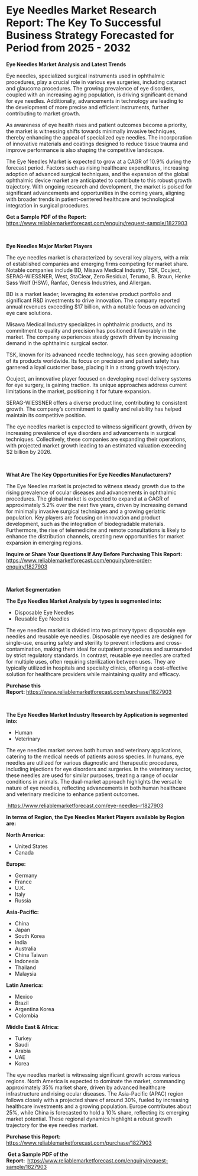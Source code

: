 <p><h1>Eye Needles Market Research Report: The Key To Successful Business Strategy Forecasted for Period from 2025 - 2032</h1></p><p><strong>Eye Needles Market Analysis and Latest Trends</strong></p>
<p><p>Eye needles, specialized surgical instruments used in ophthalmic procedures, play a crucial role in various eye surgeries, including cataract and glaucoma procedures. The growing prevalence of eye disorders, coupled with an increasing aging population, is driving significant demand for eye needles. Additionally, advancements in technology are leading to the development of more precise and efficient instruments, further contributing to market growth.</p><p>As awareness of eye health rises and patient outcomes become a priority, the market is witnessing shifts towards minimally invasive techniques, thereby enhancing the appeal of specialized eye needles. The incorporation of innovative materials and coatings designed to reduce tissue trauma and improve performance is also shaping the competitive landscape.</p><p>The Eye Needles Market is expected to grow at a CAGR of 10.9% during the forecast period. Factors such as rising healthcare expenditures, increasing adoption of advanced surgical techniques, and the expansion of the global ophthalmic device market are anticipated to contribute to this robust growth trajectory. With ongoing research and development, the market is poised for significant advancements and opportunities in the coming years, aligning with broader trends in patient-centered healthcare and technological integration in surgical procedures.</p></p>
<p><strong>Get a Sample PDF of the Report:&nbsp;</strong> <a href="https://www.reliablemarketforecast.com/enquiry/request-sample/1827903?utm_campaign=1875&utm_medium=2&utm_source=Github&utm_content=ia&utm_term=13042025&utm_id=eye-needles">https://www.reliablemarketforecast.com/enquiry/request-sample/1827903</a></p>
<p>&nbsp;</p>
<p><strong>Eye Needles Major Market Players</strong></p>
<p><p>The eye needles market is characterized by several key players, with a mix of established companies and emerging firms competing for market share. Notable companies include BD, Misawa Medical Industry, TSK, Ocuject, SERAG-WIESSNER, West, StaClear, Zero Residual, Terumo, B. Braun, Henke Sass Wolf (HSW), Ranfac, Genesis Industries, and Allergan.</p><p>BD is a market leader, leveraging its extensive product portfolio and significant R&D investments to drive innovation. The company reported annual revenues exceeding $17 billion, with a notable focus on advancing eye care solutions. </p><p>Misawa Medical Industry specializes in ophthalmic products, and its commitment to quality and precision has positioned it favorably in the market. The company experiences steady growth driven by increasing demand in the ophthalmic surgical sector. </p><p>TSK, known for its advanced needle technology, has seen growing adoption of its products worldwide. Its focus on precision and patient safety has garnered a loyal customer base, placing it in a strong growth trajectory.</p><p>Ocuject, an innovative player focused on developing novel delivery systems for eye surgery, is gaining traction. Its unique approaches address current limitations in the market, positioning it for future expansion.</p><p>SERAG-WIESSNER offers a diverse product line, contributing to consistent growth. The company’s commitment to quality and reliability has helped maintain its competitive position.</p><p>The eye needles market is expected to witness significant growth, driven by increasing prevalence of eye disorders and advancements in surgical techniques. Collectively, these companies are expanding their operations, with projected market growth leading to an estimated valuation exceeding $2 billion by 2026.</p></p>
<p>&nbsp;</p>
<p><strong>What Are The Key Opportunities For Eye Needles Manufacturers?</strong></p>
<p><p>The Eye Needles market is projected to witness steady growth due to the rising prevalence of ocular diseases and advancements in ophthalmic procedures. The global market is expected to expand at a CAGR of approximately 5.2% over the next five years, driven by increasing demand for minimally invasive surgical techniques and a growing geriatric population. Key players are focusing on innovation and product development, such as the integration of biodegradable materials. Furthermore, the rise of telemedicine and remote consultations is likely to enhance the distribution channels, creating new opportunities for market expansion in emerging regions.</p></p>
<p><strong>Inquire or Share Your Questions If Any Before Purchasing This Report:</strong> <a href="https://www.reliablemarketforecast.com/enquiry/pre-order-enquiry/1827903?utm_campaign=1875&utm_medium=2&utm_source=Github&utm_content=ia&utm_term=13042025&utm_id=eye-needles">https://www.reliablemarketforecast.com/enquiry/pre-order-enquiry/1827903</a></p>
<p>&nbsp;</p>
<p><strong>Market Segmentation</strong></p>
<p><strong>The Eye Needles Market Analysis by types is segmented into:</strong></p>
<p><ul><li>Disposable Eye Needles</li><li>Reusable Eye Needles</li></ul></p>
<p><p>The eye needles market is divided into two primary types: disposable eye needles and reusable eye needles. Disposable eye needles are designed for single-use, ensuring safety and sterility to prevent infections and cross-contamination, making them ideal for outpatient procedures and surrounded by strict regulatory standards. In contrast, reusable eye needles are crafted for multiple uses, often requiring sterilization between uses. They are typically utilized in hospitals and specialty clinics, offering a cost-effective solution for healthcare providers while maintaining quality and efficacy.</p></p>
<p><strong>Purchase this Report:&nbsp;</strong><a href="https://www.reliablemarketforecast.com/purchase/1827903?utm_campaign=1875&utm_medium=2&utm_source=Github&utm_content=ia&utm_term=13042025&utm_id=eye-needles">https://www.reliablemarketforecast.com/purchase/1827903</a></p>
<p>&nbsp;</p>
<p><strong>The Eye Needles Market Industry Research by Application is segmented into:</strong></p>
<p><ul><li>Human</li><li>Veterinary</li></ul></p>
<p><p>The eye needles market serves both human and veterinary applications, catering to the medical needs of patients across species. In humans, eye needles are utilized for various diagnostic and therapeutic procedures, including injections for eye disorders and surgeries. In the veterinary sector, these needles are used for similar purposes, treating a range of ocular conditions in animals. The dual-market approach highlights the versatile nature of eye needles, reflecting advancements in both human healthcare and veterinary medicine to enhance patient outcomes.</p></p>
<p><a href="https://www.reliablemarketforecast.com/eye-needles-r1827903?utm_campaign=1875&utm_medium=2&utm_source=Github&utm_content=ia&utm_term=13042025&utm_id=eye-needles">&nbsp;https://www.reliablemarketforecast.com/eye-needles-r1827903</a></p>
<p><strong>In terms of Region, the Eye Needles Market Players available by Region are:</strong></p>
<p>
    <p> <strong> North America: </strong>
        <ul>
            <li>United States</li>
            <li>Canada</li>
        </ul>
        </p> 
    <p> <strong> Europe: </strong>
        <ul>
            <li>Germany</li>
            <li>France</li>
            <li>U.K.</li>
            <li>Italy</li>
            <li>Russia</li>
        </ul>
        </p> 
    <p> <strong> Asia-Pacific: </strong>
        <ul>
            <li>China</li>
            <li>Japan</li>
            <li>South Korea</li>
            <li>India</li>
            <li>Australia</li>
            <li>China Taiwan</li>
            <li>Indonesia</li>
            <li>Thailand</li>
            <li>Malaysia</li>
        </ul>
        </p> 
    <p> <strong> Latin America: </strong>
        <ul>
            <li>Mexico</li>
            <li>Brazil</li>
            <li>Argentina Korea</li>
            <li>Colombia</li>
        </ul>
        </p> 
    <p> <strong> Middle East & Africa: </strong>
        <ul>
            <li>Turkey</li>
            <li>Saudi</li>
            <li>Arabia</li>
            <li>UAE</li>
            <li>Korea</li>
        </ul>
    </p>
    </p>
<p><p>The eye needles market is witnessing significant growth across various regions. North America is expected to dominate the market, commanding approximately 35% market share, driven by advanced healthcare infrastructure and rising ocular diseases. The Asia-Pacific (APAC) region follows closely with a projected share of around 30%, fueled by increasing healthcare investments and a growing population. Europe contributes about 25%, while China is forecasted to hold a 10% share, reflecting its emerging market potential. These regional dynamics highlight a robust growth trajectory for the eye needles market.</p></p>
<p><strong>Purchase this Report: </strong><a href="https://www.reliablemarketforecast.com/purchase/1827903?utm_campaign=1875&utm_medium=2&utm_source=Github&utm_content=ia&utm_term=13042025&utm_id=eye-needles">https://www.reliablemarketforecast.com/purchase/1827903</a></p>
<p>&nbsp;<strong>Get a Sample PDF of the Report:&nbsp;&nbsp;</strong><a href="https://www.reliablemarketforecast.com/enquiry/request-sample/1827903?utm_campaign=1875&utm_medium=2&utm_source=Github&utm_content=ia&utm_term=13042025&utm_id=eye-needles">https://www.reliablemarketforecast.com/enquiry/request-sample/1827903</a></p>
<p><strong></strong></p>
<p><p></p><p></p><p></p></p>